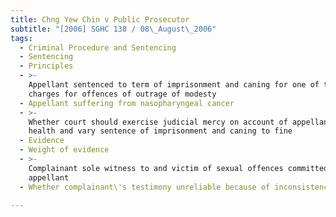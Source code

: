 ```yaml
---
title: Chng Yew Chin v Public Prosecutor
subtitle: "[2006] SGHC 138 / 08\_August\_2006"
tags:
  - Criminal Procedure and Sentencing
  - Sentencing
  - Principles
  - >-
    Appellant sentenced to term of imprisonment and caning for one of three
    charges for offences of outrage of modesty
  - Appellant suffering from nasopharyngeal cancer
  - >-
    Whether court should exercise judicial mercy on account of appellant\'s ill
    health and vary sentence of imprisonment and caning to fine
  - Evidence
  - Weight of evidence
  - >-
    Complainant sole witness to and victim of sexual offences committed by
    appellant
  - Whether complainant\'s testimony unreliable because of inconsistencies

---
```



